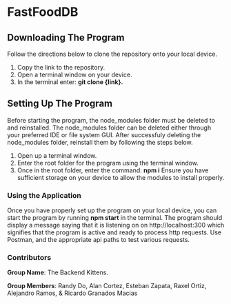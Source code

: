 # FastFoodDB

## Downloading The Program
Follow the directions below to clone the repository onto your local device. 
1. Copy the link to the repository.
2. Open a terminal window on your device.
3. In the terminal enter: **git clone {link}.**

## Setting Up The Program
Before starting the program, the node_modules folder must be deleted to and reinstalled.
The node_modules folder can be deleted either through your preferred IDE or file system GUI.
After successfuly deleting the node_modules folder, reinstall them by following the steps below.
1. Open up a terminal window.
2. Enter the root folder for the program using the terminal window.
3. Once in the root folder, enter the command: **npm i**
Ensure you have sufficient storage on your device to allow the modules to install properly.

### Using the Application
Once you have properly set up the program on your local device, you can start the program by running **npm start** in the terminal.
The program should display a message saying that it is listening on on http://localhost:300 which signifies that the program is active and ready to process
http requests. Use Postman, and the appropriate api paths to test various requests.

### Contributors
**Group Name**: The Backend Kittens. 

**Group Members**: Randy Do, Alan Cortez, Esteban Zapata, Raxel Ortiz, Alejandro Ramos, & Ricardo Granados Macias



